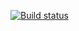 [![Build status](https://ci.appveyor.com/api/projects/status/n2k302oo9beq7ncw?svg=true)](https://ci.appveyor.com/project/Zhenya303/postmanechotest)
